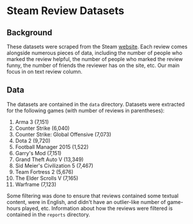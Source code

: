# Steam Review Datasets

## Background

These datasets were scraped from the Steam [website](http://store.steampowered.com/). Each review comes alongside numerous pieces of data, including the number of people who marked the review helpful, the number of people who marked the review funny, the number of friends the reviewer has on the site, etc. Our main focus in on text review column.

## Data

The datasets are contained in the ```data``` directory. Datasets were extracted for the following games (with number of reviews in parentheses):

1. Arma 3 (7,151)
2. Counter Strike (6,040)
3. Counter Strike: Global Offensive (7,073)
4. Dota 2 (9,720)
5. Football Manager 2015 (1,522)
6. Garry's Mod (7,151)
7. Grand Theft Auto V (13,349)
8. Sid Meier's Civilization 5 (7,467)
9. Team Fortress 2 (5,676)
10. The Elder Scrolls V (7,165)
11. Warframe (7,123)

Some filtering was done to ensure that reviews contained some textual content, were in English, and didn't have an outlier-like number of game-hours played, etc. Information about how the reviews were filtered is contained in the ```reports``` directory.
